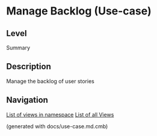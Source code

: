 # Manage Backlog (Use-case)
## Level
Summary

## Description
Manage the backlog of user stories


## Navigation
[List of views in namespace](./views-in-namespace.md)
[List of all Views](../../views.md)

(generated with docs/use-case.md.cmb)
